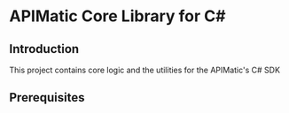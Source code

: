 # APIMatic Core Library for C#
## Introduction
This project contains core logic and the utilities for the APIMatic's C# SDK

## Prerequisites
